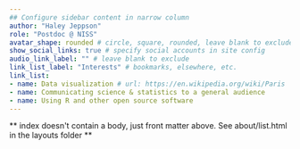```yaml
---
## Configure sidebar content in narrow column
author: "Haley Jeppson"
role: "Postdoc @ NISS"
avatar_shape: rounded # circle, square, rounded, leave blank to exclude
show_social_links: true # specify social accounts in site config
audio_link_label: "" # leave blank to exclude
link_list_label: "Interests" # bookmarks, elsewhere, etc.
link_list:
- name: Data visualization # url: https://en.wikipedia.org/wiki/Paris
- name: Communicating science & statistics to a general audience
- name: Using R and other open source software
---
```


** index doesn't contain a body, just front matter above.
See about/list.html in the layouts folder **